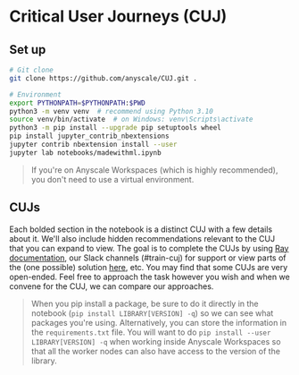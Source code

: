# Critical User Journeys (CUJ)

## Set up

```bash
# Git clone
git clone https://github.com/anyscale/CUJ.git .
```

```bash
# Environment
export PYTHONPATH=$PYTHONPATH:$PWD
python3 -m venv venv  # recommend using Python 3.10
source venv/bin/activate  # on Windows: venv\Scripts\activate
python3 -m pip install --upgrade pip setuptools wheel
pip install jupyter_contrib_nbextensions
jupyter contrib nbextension install --user
jupyter lab notebooks/madewithml.ipynb
```

> If you're on Anyscale Workspaces (which is highly recommended), you don't need to use a virtual environment.

## CUJs

Each bolded section in the notebook is a distinct CUJ with a few details about it. We'll also include hidden recommendations relevant to the CUJ that you can expand to view. The goal is to complete the CUJs by using [Ray documentation](https://docs.ray.io/en/latest/), our Slack channels (#train-cuj) for support or view parts of the (one possible) solution [here](https://github.com/anyscale/Made-With-ML/blob/main/notebooks/madewithml.ipynb), etc. You may find that some CUJs are very open-ended. Feel free to approach the task however you wish and when we convene for the CUJ, we can compare our approaches.

> When you pip install a package, be sure to do it directly in the notebook (`pip install LIBRARY[VERSION] -q`) so we can see what packages you're using. Alternatively, you can store the information in the `requirements.txt` file. You will want to do `pip install --user LIBRARY[VERSION] -q` when working inside Anyscale Workspaces so that all the worker nodes can also have access to the version of the library.